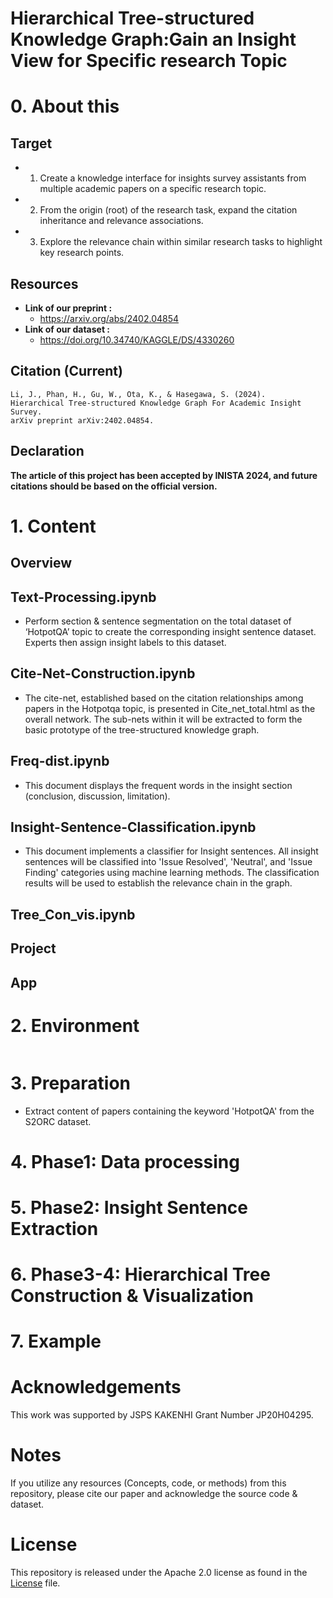 # Hierarchical Tree-structured Knowledge Graph:Gain an Insight View for Specific research Topic


# 0. About this 
## Target
- 1. Create a knowledge interface for insights survey assistants from multiple academic papers on a specific research topic. 
- 2. From the origin (root) of the research task, expand the citation inheritance and relevance associations. 
- 3. Explore the relevance chain within similar research tasks to highlight key research points.

## Resources
- **Link of our preprint :** 
	- https://arxiv.org/abs/2402.04854
- **Link of our dataset :**
	- https://doi.org/10.34740/KAGGLE/DS/4330260

## Citation (Current)
```
Li, J., Phan, H., Gu, W., Ota, K., & Hasegawa, S. (2024). 
Hierarchical Tree-structured Knowledge Graph For Academic Insight Survey. 
arXiv preprint arXiv:2402.04854.
```
	
## Declaration 
**The article of this project has been accepted by INISTA 2024, and future citations should be based on the official version.**

# 1. Content 
## Overview

## Text-Processing.ipynb 
- Perform section & sentence segmentation on the total dataset of ‘HotpotQA’ topic to create the corresponding insight sentence dataset. Experts then assign insight labels to this dataset.

## Cite-Net-Construction.ipynb
- The cite-net, established based on the citation relationships among papers in the Hotpotqa topic, is presented in Cite_net_total.html as the overall network. The sub-nets within it will be extracted to form the basic prototype of the tree-structured knowledge graph.

## Freq-dist.ipynb
- This document displays the frequent words in the insight section (conclusion, discussion, limitation).

## Insight-Sentence-Classification.ipynb
- This document implements a classifier for Insight sentences. All insight sentences will be classified into 'Issue Resolved', 'Neutral', and 'Issue Finding' categories using machine learning methods. The classification results will be used to establish the relevance chain in the graph.

## Tree_Con_vis.ipynb
## Project
## App


# 2. Environment
```python
```

# 3. Preparation
- Extract content of papers containing the keyword 'HotpotQA' from the S2ORC dataset.

# 4. Phase1: Data processing

# 5. Phase2: Insight Sentence Extraction

# 6. Phase3-4: Hierarchical Tree Construction & Visualization

# 7. Example

# Acknowledgements
This work was supported by JSPS KAKENHI Grant Number JP20H04295.

# Notes 

If you utilize any resources (Concepts, code, or methods) from this repository, please cite our paper and acknowledge the source code & dataset.

# License
This repository is released under the Apache 2.0 license as found in the [License](https://github.com/Hasegawa-lab-JAIST/LI_JINGHONG_Hierarchical-Tree-structured-Knowledge-Graph-For-Academic-Insight-Survey/blob/main/LICENSE) file.


